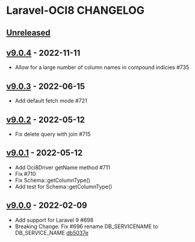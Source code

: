 # Laravel-OCI8 CHANGELOG

## [Unreleased](https://github.com/yajra/laravel-oci8/compare/v9.0.0...9.x)

## [v9.0.4] - 2022-11-11

- Allow for a large number of column names in compound indicies #735

## [v9.0.3] - 2022-06-15

- Add default fetch mode #721

## [v9.0.2] - 2022-05-12

- Fix delete query with join #715

## [v9.0.1] - 2022-05-12

- Add Oci8Driver getName method #711
- Fix #710
- Fix Schema::getColumnType()
- Add test for Schema::getColumnType()

## [v9.0.0] - 2022-02-09

- Add support for Laravel 9 #698
- Breaking Change: Fix #696 rename DB_SERVICENAME to DB_SERVICE_NAME [db5037e](https://github.com/yajra/laravel-oci8/commit/db5037eb83bfadf3c1400d8c5780d3270e7c315f)

[Unreleased]: https://github.com/yajra/laravel-oci8/compare/9.x...v9.0.4
[v9.0.4]: https://github.com/yajra/laravel-oci8/compare/v9.0.3...v9.0.4
[v9.0.3]: https://github.com/yajra/laravel-oci8/compare/v9.0.2...v9.0.3
[v9.0.2]: https://github.com/yajra/laravel-oci8/compare/v9.0.1...v9.0.2
[v9.0.1]: https://github.com/yajra/laravel-oci8/compare/v9.0.0...v9.0.1
[v9.0.0]: https://github.com/yajra/laravel-oci8/compare/9.x...v9.0.0